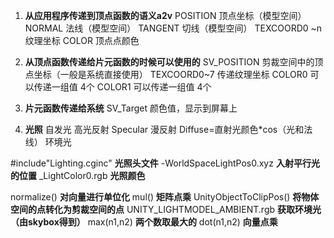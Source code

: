 1. **从应用程序传递到顶点函数的语义a2v**
POSITION 顶点坐标（模型空间）
NORMAL 法线（模型空间）
TANGENT 切线（模型空间）
TEXCOORD0 ~n 纹理坐标
COLOR 顶点点颜色
2. **从顶点函数传递给片元函数的时候可以使用的**
SV_POSITION 剪裁空间中的顶点坐标（一般是系统直接使用）
TEXCOORD0~7 传递纹理坐标
COLOR0 可以传递一组值 4个
COLOR1 可以传递一组值 4个

3. **片元函数传递给系统**
SV_Target 颜色值，显示到屏幕上

4. **光照**
自发光
高光反射 Specular
漫反射 Diffuse=直射光颜色*cos（光和法线）
环境光

#include"Lighting.cginc" **光照头文件**
-WorldSpaceLightPos0.xyz **入射平行光的位置**
_LightColor0.rgb **光照颜色**

normalize() **对向量进行单位化**
mul() **矩阵点乘**
UnityObjectToClipPos() **将物体空间的点转化为剪裁空间的点**
UNITY_LIGHTMODEL_AMBIENT.rgb **获取环境光（由skybox得到）**
max(n1,n2) **两个数取最大的**
dot(n1,n2) **向量点乘**